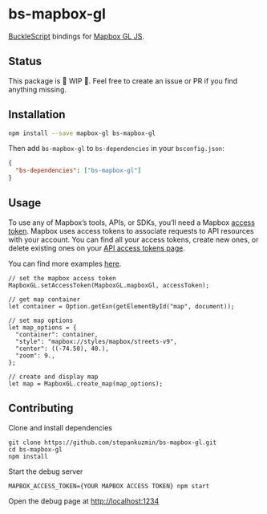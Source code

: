 # bs-mapbox-gl

[BuckleScript](https://github.com/bloomberg/bucklescript) bindings for [Mapbox GL JS](https://github.com/mapbox/mapbox-gl-js).

## Status

This package is 🚧 WIP 🚧. Feel free to create an issue or PR if you find anything missing.

## Installation

```sh
npm install --save mapbox-gl bs-mapbox-gl
```

Then add `bs-mapbox-gl` to `bs-dependencies` in your `bsconfig.json`:

```json
{
  "bs-dependencies": ["bs-mapbox-gl"]
}
```

## Usage

To use any of Mapbox’s tools, APIs, or SDKs, you’ll need a Mapbox [access token](https://www.mapbox.com/help/define-access-token/). Mapbox uses access tokens to associate requests to API resources with your account. You can find all your access tokens, create new ones, or delete existing ones on your [API access tokens page](https://www.mapbox.com/studio/account/tokens/).

You can find more examples [here](https://github.com/stepankuzmin/bs-mapbox-gl/tree/master/debug).

```reason
// set the mapbox access token
MapboxGL.setAccessToken(MapboxGL.mapboxGl, accessToken);

// get map container
let container = Option.getExn(getElementById("map", document));

// set map options
let map_options = {
  "container": container,
  "style": "mapbox://styles/mapbox/streets-v9",
  "center": ((-74.50), 40.),
  "zoom": 9.,
};

// create and display map
let map = MapboxGL.create_map(map_options);
```

## Contributing

Clone and install dependencies

```shell
git clone https://github.com/stepankuzmin/bs-mapbox-gl.git
cd bs-mapbox-gl
npm install
```

Start the debug server

```shell
MAPBOX_ACCESS_TOKEN={YOUR MAPBOX ACCESS TOKEN} npm start
```

Open the debug page at <http://localhost:1234>

